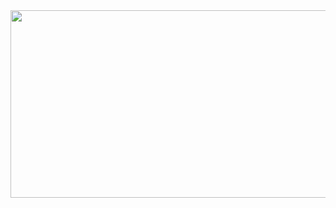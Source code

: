 <a href="https://github.com/devxb/gitanimals">
<img
  src="https://render.gitanimals.org/farms/sqs-chp"
  width="600"
  height="300"
/>
</a>
